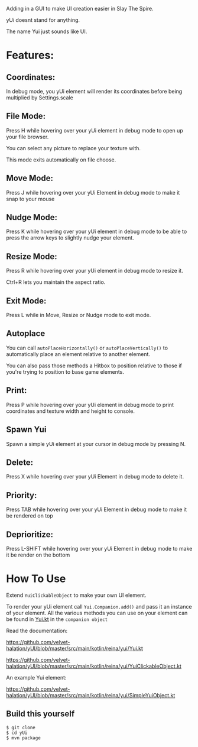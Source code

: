 Adding in a GUI to make UI creation easier in Slay The Spire.

yUi doesnt stand for anything.

The name Yui just sounds like UI.

# Features:

 ## Coordinates:
 
  In debug mode, you yUi element will render its coordinates before being multiplied by Settings.scale
  
 ## File Mode:
 
  Press H while hovering over your yUi element in debug mode to open up your file browser.
  
  You can select any picture to replace your texture with.
  
  This mode exits automatically on file choose.
  
 ## Move Mode:
 
  Press J while hovering over your yUi Element in debug mode to make it snap to your mouse
  
 ## Nudge Mode:
 
  Press K while hovering over your yUi element in debug mode to be able to press the arrow keys to slightly nudge your element.
  
 ## Resize Mode:
 
  Press R while hovering over your yUi element in debug mode to resize it.
  
  Ctrl+R lets you maintain the aspect ratio.
 
 ## Exit Mode:
 
  Press L while in Move, Resize or Nudge mode to exit mode.
  
 ## Autoplace
 
  You can call `autoPlaceHorizontally()` or `autoPlaceVertically()` to automatically place an element relative to another element.
  
  You can also pass those methods a Hitbox to position relative to those if you're trying to position to base game elements. 
  
 ## Print:
 
  Press P while hovering over your yUi element in debug mode to print coordinates and texture width and height to console.
  
  ## Spawn Yui
  
   Spawn a simple yUi element at your cursor in debug mode by pressing N.
   
  ## Delete:
  
  Press X while hovering over your yUi Element in debug mode to delete it.
 
 ## Priority:
 
   Press TAB while hovering over your yUi Element in debug mode to make it be rendered on top
   
 ## Deprioritize:
 
   Press L-SHIFT while hovering over your yUi Element in debug mode to make it be render on the bottom
  

# How To Use

Extend `YuiClickableObject` to make your own UI element. 

To render your yUi element call `Yui.Companion.add()` and pass it an instance of your element.
All the various methods you can use on your element can be found in [Yui.kt](https://github.com/velvet-halation/yUI/blob/master/src/main/kotlin/reina/yUi/Yui.kt#L134) in the `companion object`

Read the documentation:

https://github.com/velvet-halation/yUI/blob/master/src/main/kotlin/reina/yui/Yui.kt

https://github.com/velvet-halation/yUI/blob/master/src/main/kotlin/reina/yui/YuiClickableObject.kt

An example Yui element:

https://github.com/velvet-halation/yUI/blob/master/src/main/kotlin/reina/yui/SimpleYuiObject.kt

## Build this yourself
```
$ git clone
$ cd yUi
$ mvn package
```

